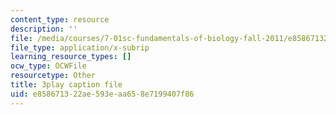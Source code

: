 ```yaml
---
content_type: resource
description: ''
file: /media/courses/7-01sc-fundamentals-of-biology-fall-2011/e858671322ae593eaa658e7199407f86_tMr9XH64rtM.vtt
file_type: application/x-subrip
learning_resource_types: []
ocw_type: OCWFile
resourcetype: Other
title: 3play caption file
uid: e8586713-22ae-593e-aa65-8e7199407f86
---
```

